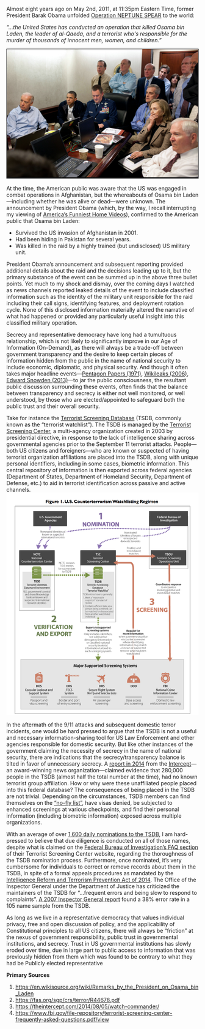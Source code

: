  
  Almost eight years ago on May 2nd, 2011, at 11:35pm Eastern Time, former President Barak Obama unfolded [Operation NEPTUNE SPEAR](https://www.arcgis.com/apps/MapJournal/index.html?appid=b2ae7eee15c846e2844c38d6a742e43e) to the world:

  *“…the United States has conducted an operation that killed Osama bin Laden, the leader of al-Qaeda, and a terrorist who's responsible for the murder of thousands of innocent men, women, and children.”*
  
![Neptune Spear Command Center](https://github.com/americanthinker/W209/blob/master/NSCommandCenter.png)
	
At the time, the American public was aware that the US was engaged in combat operations in Afghanistan, but the whereabouts of Osama bin Laden—including whether he was alive or dead—were unknown.  The announcement by President Obama (which, by the way, I recall interrupting my viewing of [America’s Funniest Home Videos](https://afv.com/)), confirmed to the American public that Osama bin Laden: 

*	Survived the US invasion of Afghanistan in 2001.
*	Had been hiding in Pakistan for several years.
*	Was killed in the raid by a highly trained (but undisclosed) US military unit.
	
President Obama’s announcement and subsequent reporting provided additional details about the raid and the decisions leading up to it, but the primary substance of the event can be summed up in the above three bullet points.  Yet much to my shock and dismay, over the coming days I watched as news channels reported leaked details of the event to include classified information such as the identity of the military unit responsible for the raid including their call signs, identifying features, and deployment rotation cycle.  None of this disclosed information materially altered the narrative of what had happened or provided any particularly useful insight into this classified military operation. 

Secrecy and representative democracy have long had a tumultuous relationship, which is not likely to significantly improve in our Age of Information (On-Demand), as there will always be a trade-off between government transparency and the desire to keep certain pieces of information hidden from the public in the name of national security to include economic, diplomatic, and physical security.  And though it often takes major headline events—[Pentagon Papers (1971)](https://www.archives.gov/research/pentagon-papers), [Wikileaks (2006)](https://en.wikipedia.org/wiki/WikiLeaks), [Edward Snowden (2013)](https://en.wikipedia.org/wiki/Edward_Snowden)—to jar the public consciousness, the resultant public discussion surrounding these events, often finds that the balance between transparency and secrecy is either not well monitored, or well understood, by those who are elected/appointed to safeguard both the public trust and their overall security.  

Take for instance the [Terrorist Screening Database](https://fas.org/sgp/crs/terror/R44678.pdf) (TSDB, commonly known as the “terrorist watchlist”).  The TSDB is managed by the [Terrorist Screening Center](https://www.fbi.gov/about/leadership-and-structure/national-security-branch/tsc), a multi-agency organization created in 2003 by presidential directive, in response to the lack of intelligence sharing across governmental agencies prior to the September 11 terrorist attacks.  People—both US citizens and foreigners—who are known or suspected of having terrorist organization affiliations are placed into the TSDB, along with unique personal identifiers, including in some cases, biometric information.  This central repository of information is then exported across federal agencies (Department of States, Department of Homeland Security, Department of Defense, etc.) to aid in terrorist identification across passive and active channels.  
![TSDB Nomination Regimen](https://github.com/americanthinker/W209/blob/master/watchlistingRegimen.png)            

In the aftermath of the 9/11 attacks and subsequent domestic terror incidents, one would be hard pressed to argue that the TSDB is not a useful and necessary information-sharing tool for US Law Enforcement and other agencies responsible for domestic security.  But like other instances of the government claiming the necessity of secrecy in the name of national security, there are indications that the secrecy/transparency balance is tilted in favor of unnecessary secrecy.  A [report in 2014](https://theintercept.com/2014/08/05/watch-commander/) from the [Intercept](https://theintercept.com/)—an award-winning news organization—claimed evidence that 280,000 people in the TSDB (almost half the total number at the time), had no known terrorist group affiliation.  How or why were these unaffiliated people placed into this federal database?  The consequences of being placed in the TSDB are not trivial.  Depending on the circumstances, TSDB members can find themselves on the [“no-fly list”](https://en.wikipedia.org/wiki/No_Fly_List), have visas denied, be subjected to enhanced screenings at various checkpoints, and find their personal information (including biometric information) exposed across multiple organizations.

With an average of over [1,600 daily nominations to the TSDB](http://www.washingtonpost.com/wp-dyn/content/article/2009/10/31/AR2009103102141.html?noredirect=on), I am hard-pressed to believe that due diligence is conducted on all of those names, despite what is claimed on the [Federal Bureau of Investigation’s FAQ section](https://www.fbi.gov/file-repository/terrorist-screening-center-frequently-asked-questions.pdf/view) of their Terrorist Screening Center website, regarding the thoroughness of the TSDB nomination process.  Furthermore, once nominated, it’s very cumbersome for individuals to correct or remove records about them in the TSDB, in spite of a formal appeals procedures as mandated by the [Intelligence Reform and Terrorism Prevention Act of 2014](https://csis-prod.s3.amazonaws.com/s3fs-public/legacy_files/files/media/csis/pubs/041201_irtpa_overview.pdf). The Office of the Inspector General under the Department of Justice has criticized the maintainers of the TSDB for “…frequent errors and being slow to respond to complaints”.  [A 2007 Inspector General report](https://oig.justice.gov/reports/FBI/a0741/final.pdf) found a 38% error rate in a 105 name sample from the TSDB.

As long as we live in a representative democracy that values individual privacy, free and open discussion of policy, and the applicability of Constitutional principles to all US citizens, there will always be “friction” at the nexus of government responsibility, public trust in governmental institutions, and secrecy.   Trust in US governmental institutions has slowly eroded over time, due in large part to public access to information that was previously hidden from them which was found to be contrary to what they had be
Publicly elected representative
	




**Primary Sources**
1. https://en.wikisource.org/wiki/Remarks_by_the_President_on_Osama_bin_Laden
2. https://fas.org/sgp/crs/terror/R44678.pdf
3. https://theintercept.com/2014/08/05/watch-commander/
4. https://www.fbi.gov/file-repository/terrorist-screening-center-frequently-asked-questions.pdf/view
	

